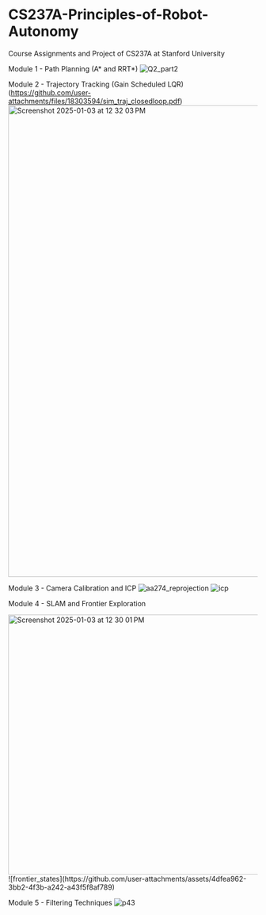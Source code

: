 # CS237A-Principles-of-Robot-Autonomy
Course Assignments and Project of CS237A at Stanford University

Module 1 - Path Planning (A* and RRT*)
![Q2_part2](https://github.com/user-attachments/assets/6ed576f9-9fab-45ef-b4e4-079e49e86cc8)

Module 2 - Trajectory Tracking (Gain Scheduled LQR)
(https://github.com/user-attachments/files/18303594/sim_traj_closedloop.pdf)
<img width="951" alt="Screenshot 2025-01-03 at 12 32 03 PM" src="https://github.com/user-attachments/assets/b9daaff1-e301-4c93-9575-7adca40196a7" />


Module 3 - Camera Calibration and ICP
![aa274_reprojection](https://github.com/user-attachments/assets/9d747a20-e7fe-400e-9ff7-cba1c8b2e1ea)
![icp](https://github.com/user-attachments/assets/efd4ceda-90ed-4451-b20e-788d817f7af9)

Module 4 - SLAM and Frontier Exploration

<img width="524" alt="Screenshot 2025-01-03 at 12 30 01 PM" src="https://github.com/user-attachments/assets/ea9d47d3-0bfb-4573-8b0a-11d80c0c4835" />
![frontier_states](https://github.com/user-attachments/assets/4dfea962-3bb2-4f3b-a242-a43f5f8af789)


Module 5 - Filtering Techniques
![p43](https://github.com/user-attachments/assets/f1c491af-accf-4b52-abf9-a4e293b6510e)

